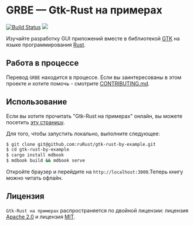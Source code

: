 # GRBE — Gtk-Rust на примерах

[![Build Status](https://travis-ci.org/ruRust/gtk-rust-by-example.svg?branch=master)](https://travis-ci.org/ruRust/gtk-rust-by-example) [![][License]](#Лицензия)

[License]: https://img.shields.io/crates/l/rustc-serialize.svg

Изучайте разработку GUI приложений вместе в библиотекой [GTK][gtk] на языке программирования [Rust][rust].

[rust]: https://www.rust-lang.org/ru-RU/
[gtk]: https://github.com/gtk-rs/gtk/

## Работа в процессе

Перевод `GRBE` находится в процессе.
Если вы заинтересованы в этом проекте и хотите помочь - смотрите [CONTRIBUTING.md](https://github.com/ruRust/gtk-rust-by-example/blob/master/CONTRIBUTING.md).

## Использование

Если вы хотите прочитать "Gtk-Rust на примерах" онлайн, вы можете посетить [эту страницу][page].

[page]:  http://rurust.github.io/gtk-rust-by-example

Для того, чтобы запустить локально, выполните следующее:

```bash
$ git clone git@github.com:ruRust/gtk-rust-by-example.git
$ cd gtk-rust-by-example
$ cargo install mdbook
$ mdbook build && mdbook serve
```
Откройте браузер и перейдите на `http://localhost:3000`.Теперь книгу можно читать офлайн.


## Лицензия

`Gtk-Rust на примерах` распространяется по двойной лицензии: лицензия [Apache 2.0][apache] и лицензия [MIT][mit].

[apache]: https://github.com/ruRust/gtk-rust-by-example/blob/master/LICENSE-APACHE
[mit]: https://github.com/ruRust/gtk-rust-by-example/blob/master/LICENSE-MIT.md
